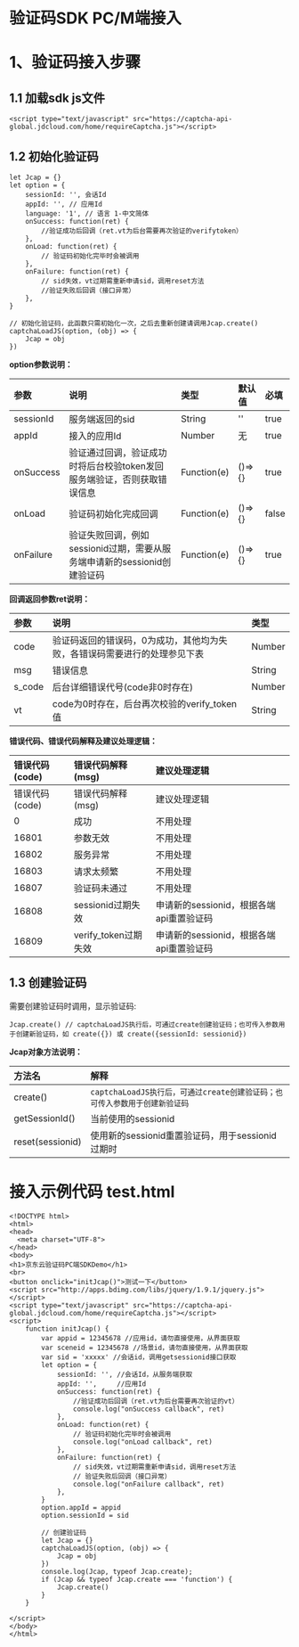 # 验证码SDK PC/M端接入

# 1、验证码接入步骤

## 1.1 加载sdk js文件

```
<script type="text/javascript" src="https://captcha-api-global.jdcloud.com/home/requireCaptcha.js"></script>
```

## 1.2 初始化验证码

```
let Jcap = {}
let option = {
    sessionId: '', 会话Id
    appId: '', // 应用Id
    language: '1', // 语言 1-中文简体 
    onSuccess: function(ret) {
        //验证成功后回调（ret.vt为后台需要再次验证的verifytoken）
    },
    onLoad: function(ret) {
        // 验证码初始化完毕时会被调用
    },
    onFailure: function(ret) {
        // sid失效，vt过期需重新申请sid，调用reset方法
        //验证失败后回调（接口异常）
    },
}
```


```
// 初始化验证码，此函数只需初始化一次，之后去重新创建请调用Jcap.create()
captchaLoadJS(option, (obj) => {
    Jcap = obj
})
```

**option参数说明：**

| 参数      | 说明                                                         | 类型        | 默认值 | 必填  |
| :-------- | :----------------------------------------------------------- | :---------- | :----- | :---- |
| sessionId | 服务端返回的sid                                              | String      | ''     | true  |
| appId     | 接入的应用Id                                                 | Number      | 无     | true  |
| onSuccess | 验证通过回调，验证成功时将后台校验token发回服务端验证，否则获取错误信息 | Function(e) | ()=>{} | true  |
| onLoad    | 验证码初始化完成回调                                         | Function(e) | ()=>{} | false |
| onFailure | 验证失败回调，例如sessionid过期，需要从服务端申请新的sessionid创建验证码 | Function(e) | ()=>{} | true  |

**回调返回参数ret说明：**

| 参数   | 说明                                                         | 类型   |
| :----- | :----------------------------------------------------------- | :----- |
| code   | 验证码返回的错误码，0为成功，其他均为失败，各错误码需要进行的处理参见下表 | Number |
| msg    | 错误信息                                                     | String |
| s_code | 后台详细错误代号(code非0时存在)                              | Number |
| vt     | code为0时存在，后台再次校验的verify_token值                  | String |

**错误代码、错误代码解释及建议处理逻辑：**

| 错误代码(code) | 错误代码解释(msg)    | 建议处理逻辑                             |
| :------------- | :------------------- | :--------------------------------------- |
| 错误代码(code) | 错误代码解释(msg)    | 建议处理逻辑                             |
| 0              | 成功                 | 不用处理                                 |
| 16801          | 参数无效             | 不用处理                                 |
| 16802          | 服务异常             | 不用处理                                 |
| 16803          | 请求太频繁           | 不用处理                                 |
| 16807          | 验证码未通过         | 不用处理                                 |
| 16808          | sessionid过期失效    | 申请新的sessionid，根据各端api重置验证码 |
| 16809          | verify_token过期失效 | 申请新的sessionid，根据各端api重置验证码 |

## 1.3 创建验证码

需要创建验证码时调用，显示验证码:

```
Jcap.create() // captchaLoadJS执行后，可通过create创建验证码；也可传入参数用于创建新验证码，如 create({}) 或 create({sessionId: sessionid})
```

**Jcap对象方法说明：**

| 方法名           | 解释                                                         |
| :--------------- | :----------------------------------------------------------- |
| create()         | `captchaLoadJS执行后，可通过create创建验证码；也可传入参数用于创建新验证码` |
| getSessionId()   | 当前使用的sessionid                                          |
| reset(sessionid) | 使用新的sessionid重置验证码，用于sessionid过期时             |

# 接入示例代码 test.html

```
<!DOCTYPE html>
<html>
<head>
  <meta charset="UTF-8">
</head>
<body>
<h1>京东云验证码PC端SDKDemo</h1>
<br>
<button onclick="initJcap()">测试一下</button>
<script src="http://apps.bdimg.com/libs/jquery/1.9.1/jquery.js"></script> 
<script type="text/javascript" src="https://captcha-api-global.jdcloud.com/home/requireCaptcha.js"></script>
<script>
    function initJcap() {
        var appid = 12345678 //应用id，请勿直接使用，从界面获取
        var sceneid = 12345678 //场景id，请勿直接使用，从界面获取
        var sid = 'xxxxx' //会话id，调用getsessionid接口获取
        let option = {
            sessionId: '', //会话Id，从服务端获取
            appId: '',     //应用Id
            onSuccess: function(ret) {
                //验证成功后回调（ret.vt为后台需要再次验证的vt）
                console.log("onSuccess callback", ret)
            },
            onLoad: function(ret) {
                // 验证码初始化完毕时会被调用
                console.log("onLoad callback", ret)
            },
            onFailure: function(ret) {
                // sid失效，vt过期需重新申请sid，调用reset方法
                // 验证失败后回调（接口异常）
                console.log("onFailure callback", ret)
            },
        }
        option.appId = appid
        option.sessionId = sid

        // 创建验证码
        let Jcap = {}
        captchaLoadJS(option, (obj) => {
            Jcap = obj
        })
        console.log(Jcap, typeof Jcap.create);
        if (Jcap && typeof Jcap.create === 'function') {
            Jcap.create()
        }
    } 
    
</script>
</body>
</html>
```

